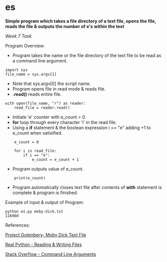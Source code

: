# es

**Simple program which takes a file directory of a text file, opens the file, reads the file & outputs the number of e's within the text**

*Week 7 Task*

Program Overview:
- Program takes the name or the file directory of the text file to be read as a command line argument.
```
import sys                                  
file_name = sys.argv[1]
```
- Note that sys.argv[0] the script name.
- Program opens file in read mode & reads file.
- **.read()** reads entire file. 
```
with open(file_name, "r") as reader:       
    read_file = reader.read()
```
- Initiate 'e' counter with e_count = 0.
- **for** loop through every character 'i' in the read file.
- Using a **if** statement & the boolean expression i == "e" adding +1 to e_count when satisified.
```
    e_count = 0                             
    
    for i in read_file:                    
        if i == "e":                       
            e_count = e_count + 1
```
- Program outputs value of e_count.
```
    print(e_count)
```
- Program automatically closes text file after contents of **with** statement is complete & program is finished.

Example of input & output of Program:
```
python es.py moby-dick.txt
116960
```

References:

[Project Gutenbery- Moby Dick Text File](https://www.gutenberg.org/files/2701/old/moby10b.txt)

[Real Python - Reading & Writing Files](https://realpython.com/read-write-files-python/)

[Stack Overflow - Command Line Arguments](https://stackoverflow.com/questions/7439145/i-want-to-read-in-a-file-from-the-command-line-in-python/7439162)

